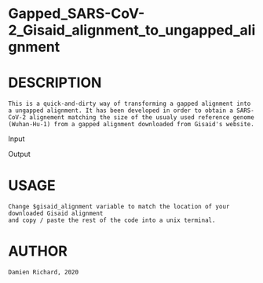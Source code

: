 # Gapped_SARS-CoV-2_Gisaid_alignment_to_ungapped_alignment

# DESCRIPTION

	This is a quick-and-dirty way of transforming a gapped alignment into a ungapped alignment. It has been developed in order to obtain a SARS-CoV-2 alignement matching the size of the usualy used reference genome (Wuhan-Hu-1) from a gapped alignment downloaded from Gisaid's website.

Input

Output


# USAGE

	Change $gisaid_alignment variable to match the location of your downloaded Gisaid alignment
	and copy / paste the rest of the code into a unix terminal.

# AUTHOR

	Damien Richard, 2020
